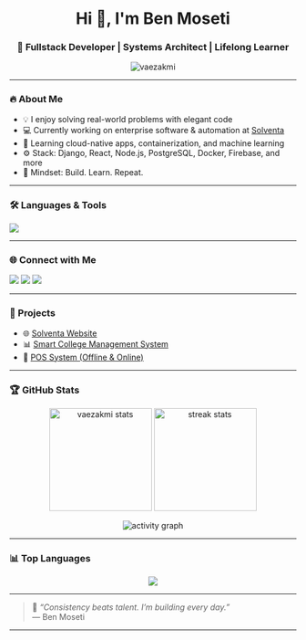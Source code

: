 <h1 align="center">Hi 👋, I'm Ben Moseti</h1>
<h3 align="center">🚀 Fullstack Developer | Systems Architect | Lifelong Learner</h3>

<p align="center">
  <img src="https://komarev.com/ghpvc/?username=vaezakmi&label=Profile%20Views&color=0e75b6&style=flat" alt="vaezakmi" />
</p>

---

### 🔥 About Me

- 💡 I enjoy solving real-world problems with elegant code
- 💻 Currently working on enterprise software & automation at [Solventa](https://solventa.co.ke)
- 🌱 Learning cloud-native apps, containerization, and machine learning
- ⚙️ Stack: Django, React, Node.js, PostgreSQL, Docker, Firebase, and more
- 🧠 Mindset: Build. Learn. Repeat.

---

### 🛠️ Languages & Tools

<p align="left">
  <img src="https://skillicons.dev/icons?i=python,django,react,js,html,css,tailwind,postgres,docker,git,linux,java,nodejs,mysql,postgresql,figma" />
</p>

---

### 🌐 Connect with Me

<p align="left">
  <a href="https://twitter.com/____drx" target="_blank"><img src="https://img.shields.io/badge/Twitter-1DA1F2?style=for-the-badge&logo=twitter&logoColor=white"/></a>
  <a href="https://instagram.com/____.aizen" target="_blank"><img src="https://img.shields.io/badge/Instagram-E4405F?style=for-the-badge&logo=instagram&logoColor=white"/></a>
  <a href="mailto:info@solventa.co.ke" target="_blank"><img src="https://img.shields.io/badge/Email-0078D4?style=for-the-badge&logo=gmail&logoColor=white"/></a>
</p>

---

### 🚀 Projects

- 🌐 [Solventa Website](https://solventa.co.ke)
- 📊 [Smart College Management System](https://github.com/vaezakmi/smart-college-cms)
- 🛒 [POS System (Offline & Online)](https://github.com/vaezakmi/point-of-sale)

---

### 🏆 GitHub Stats

<p align="center">
  <img src="https://github-readme-stats.vercel.app/api?username=vaezakmi&show_icons=true&theme=tokyonight" alt="vaezakmi stats" height="180"/>
  <img src="https://github-readme-streak-stats.herokuapp.com?user=vaezakmi&theme=tokyonight" alt="streak stats" height="180"/>
</p>

<p align="center">
  <img src="https://github-readme-activity-graph.cyclic.app/graph?username=vaezakmi&theme=github-compact" alt="activity graph" />
</p>

---

### 📊 Top Languages

<p align="center">
  <img src="https://github-readme-stats.vercel.app/api/top-langs/?username=vaezakmi&layout=compact&theme=tokyonight" />
</p>

---

> 💬 *“Consistency beats talent. I’m building every day.”*  
> — Ben Moseti

---
